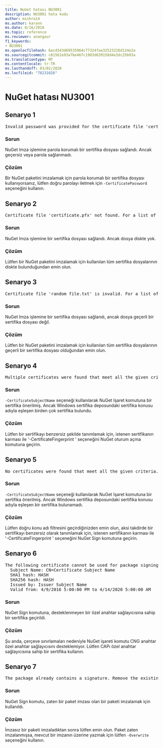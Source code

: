 ```yaml
---
title: NuGet hatası NU3001
description: NU3001 hata kodu
author: mishra14
ms.author: karann
ms.date: 8/16/2018
ms.topic: reference
ms.reviewer: anangaur
f1_keywords:
- NU3001
ms.openlocfilehash: 6acd343d69535964c77324faa32523226d124e2a
ms.sourcegitcommit: c81561e93a7be467c1983d639158d4e3dc25b93a
ms.translationtype: MT
ms.contentlocale: tr-TR
ms.lasthandoff: 03/02/2020
ms.locfileid: "78231026"
---
```

# <a name="nuget-error-nu3001"></a>NuGet hatası NU3001

## <a name="scenario-1"></a>Senaryo 1

<pre>Invalid password was provided for the certificate file 'certificate.pfx'. Provide a valid password using the '-CertificatePassword' option.</pre>

### <a name="issue"></a>Sorun

NuGet Imza işlemine parola korumalı bir sertifika dosyası sağlandı. Ancak geçersiz veya parola sağlanmadı.


### <a name="solution"></a>Çözüm

Bir NuGet paketini imzalamak için parola korumalı bir sertifika dosyası kullanıyorsanız, lütfen doğru parolayı iletmek için `-CertificatePassword` seçeneğini kullanın.



## <a name="scenario-2"></a>Senaryo 2

<pre>Certificate file 'certificate.pfx' not found. For a list of accepted ways to provide a certificate, visit https://docs.nuget.org/docs/reference/command-line-reference.</pre>

### <a name="issue"></a>Sorun

NuGet Imza işlemine bir sertifika dosyası sağlandı. Ancak dosya diskte yok.


### <a name="solution"></a>Çözüm

Lütfen bir NuGet paketini imzalamak için kullanılan tüm sertifika dosyalarının diskte bulunduğundan emin olun.



## <a name="scenario-3"></a>Senaryo 3

<pre>Certificate file 'random_file.txt' is invalid. For a list of accepted ways to provide a certificate, visit https://docs.nuget.org/docs/reference/command-line-reference.</pre>

### <a name="issue"></a>Sorun

NuGet Imza işlemine bir sertifika dosyası sağlandı, ancak dosya geçerli bir sertifika dosyası değil.


### <a name="solution"></a>Çözüm

Lütfen bir NuGet paketini imzalamak için kullanılan tüm sertifika dosyalarının geçerli bir sertifika dosyası olduğundan emin olun.



## <a name="scenario-4"></a>Senaryo 4

<pre>Multiple certificates were found that meet all the given criteria. Use the '-CertificateFingerprint' option with the hash of the desired certificate.</pre>

### <a name="issue"></a>Sorun

`-CertificateSubjectName` seçeneği kullanılarak NuGet Işaret komutuna bir sertifika önerilmiş. Ancak Windows sertifika deposundaki sertifika konusu adıyla eşleşen birden çok sertifika bulundu.


### <a name="solution"></a>Çözüm

Lütfen bir sertifikayı benzersiz şekilde tanımlamak için, istenen sertifikanın karması ile '-CertificateFingerprint ' seçeneğini NuGet oturum açma komutuna geçirin.



## <a name="scenario-5"></a>Senaryo 5

<pre>No certificates were found that meet all the given criteria. For a list of accepted ways to provide a certificate, visit https://docs.nuget.org/docs/reference/command-line-reference.</pre>

### <a name="issue"></a>Sorun

`-CertificateSubjectName` seçeneği kullanılarak NuGet Işaret komutuna bir sertifika önerilmiş. Ancak Windows sertifika deposundaki sertifika konusu adıyla eşleşen bir sertifika bulunamadı.


### <a name="solution"></a>Çözüm

Lütfen doğru konu adı filtresini geçirdiğinizden emin olun, aksi takdirde bir sertifikayı benzersiz olarak tanımlamak için, istenen sertifikanın karması ile '-CertificateFingerprint ' seçeneğini NuGet Sign komutuna geçirin.



## <a name="scenario-6"></a>Senaryo 6

<pre>The following certificate cannot be used for package signing as the private key provider is unsupported:
  Subject Name: CN=Certificate Subject Name
  SHA1 hash: HASH
  SHA256 hash: HASH
  Issued by: Issuer Subject Name
  Valid from: 4/9/2016 5:00:00 PM to 4/14/2020 5:00:00 AM</pre>

### <a name="issue"></a>Sorun

NuGet Sign komutuna, desteklenmeyen bir özel anahtar sağlayıcısına sahip bir sertifika geçirildi. 


### <a name="solution"></a>Çözüm

Şu anda, çerçeve sınırlamaları nedeniyle NuGet işareti komutu CNG anahtar özel anahtar sağlayıcısını desteklemiyor. Lütfen CAPı özel anahtar sağlayıcısına sahip bir sertifika kullanın.



## <a name="scenario-7"></a>Senaryo 7

<pre>The package already contains a signature. Remove the existing signature before adding a new signature.</pre>

### <a name="issue"></a>Sorun

NuGet Sign komutu, zaten bir paket imzası olan bir paketi imzalamak için kullanıldı.


### <a name="solution"></a>Çözüm

İmzasız bir paketi imzaladıktan sonra lütfen emin olun. Paket zaten imzalanmışsa, mevcut bir imzanın üzerine yazmak için lütfen `-Overwrite` seçeneğini kullanın.


